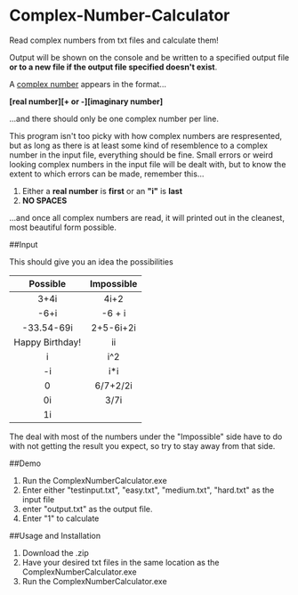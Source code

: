 # Complex-Number-Calculator
Read complex numbers from txt files and calculate them!

Output will be shown on the console and be written to a specified output file 
**or to a new file if the output file specified doesn't exist**.

A [complex number](https://en.wikipedia.org/wiki/Complex_number) appears in the format...

**[real number][+ or -][imaginary number]**

...and there should only be one complex number per line.

This program isn't too picky with how complex numbers are respresented, but as long as there is at least some 
kind of resemblence to a complex number in the input file, everything should be fine. Small errors or weird looking 
complex numbers in the input file will be dealt with, but to know the extent to which errors can be made, remember this...

1. Either a **real number** is **first** or an **"i"** is **last**
2. **NO SPACES**

...and once all complex numbers are read, it will printed out in the cleanest, most beautiful form possible.

##Input

This should give you an idea the possibilities


| Possible       |     Impossible |
| :---:         | :---:         |
|     3+4i      | 4i+2 |
| -6+i          |  -6    +    i |
| -33.54-69i    |    2+5-6i+2i |
|Happy Birthday!|  ii     |
| i      |   i^2           |
|-i             |       i*i        |
| 0     |     6/7+2/2i    |       
|0i     |  3/7i  |
|1i|   |

The deal with most of the numbers under the "Impossible" side have to do with not getting the result you expect, 
so try to stay away from that side.

##Demo
1. Run the ComplexNumberCalculator.exe
2. Enter either "testinput.txt", "easy.txt", "medium.txt", "hard.txt" as the input file
3. enter "output.txt" as the output file.
4. Enter "1" to calculate

##Usage and Installation

1. Download the .zip 
2. Have your desired txt files in the same location as the ComplexNumberCalculator.exe
3. Run the ComplexNumberCalculator.exe



